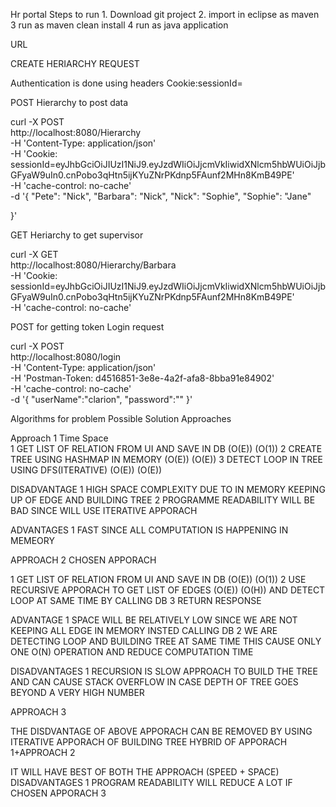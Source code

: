 Hr portal
   Steps to run
     1. Download  git project 
     2. import in eclipse as maven
     3  run as maven clean install
     4  run as java application




URL 

CREATE HERIARCHY REQUEST

Authentication is done using headers Cookie:sessionId=<XYZ>

POST Hierarchy  to post data

curl -X POST \
  http://localhost:8080/Hierarchy \
  -H 'Content-Type: application/json' \
  -H 'Cookie: sessionId=eyJhbGciOiJIUzI1NiJ9.eyJzdWIiOiJjcmVkIiwidXNlcm5hbWUiOiJjbGFyaW9uIn0.cnPobo3qHtn5ijKYuZNrPKdnp5FAunf2MHn8KmB49PE' \
  -H 'cache-control: no-cache' \
  -d '{
"Pete": "Nick",
"Barbara": "Nick",
"Nick": "Sophie",
"Sophie": "Jane"


}'

GET Heriarchy to get supervisor

curl -X GET \
  http://localhost:8080/Hierarchy/Barbara \
  -H 'Cookie: sessionId=eyJhbGciOiJIUzI1NiJ9.eyJzdWIiOiJjcmVkIiwidXNlcm5hbWUiOiJjbGFyaW9uIn0.cnPobo3qHtn5ijKYuZNrPKdnp5FAunf2MHn8KmB49PE' \
  -H 'cache-control: no-cache'


POST for getting token  Login request

curl -X POST \
  http://localhost:8080/login \
  -H 'Content-Type: application/json' \
  -H 'Postman-Token: d4516851-3e8e-4a2f-afa8-8bba91e84902' \
  -H 'cache-control: no-cache' \
  -d '{
	"userName":"clarion",
	"password":"<will send from mail>"
}'


Algorithms for problem 
Possible Solution Approaches 

Approach 1
											    Time    Space 	
1 GET LIST OF RELATION FROM UI AND SAVE IN DB  (O(E))    (O(1))
2 CREATE TREE USING HASHMAP IN MEMORY          (O(E))    (O(E))
3 DETECT LOOP IN TREE USING DFS(ITERATIVE)     (O(E))    (O(E))

DISADVANTAGE 
1 HIGH SPACE COMPLEXITY DUE TO IN MEMORY KEEPING UP OF EDGE AND BUILDING TREE
2 PROGRAMME READABILITY WILL BE BAD SINCE WILL USE ITERATIVE APPORACH

ADVANTAGES
1 FAST SINCE ALL COMPUTATION IS HAPPENING IN MEMEORY

APPROACH 2    CHOSEN APPORACH

1 GET LIST OF RELATION FROM UI AND SAVE IN DB     (O(E)) (O(1))
2 USE RECURSIVE APPORACH TO GET LIST OF EDGES   (O(E)) (O(H)) AND DETECT LOOP AT SAME TIME BY CALLING DB 
3 RETURN RESPONSE

ADVANTAGE 
1 SPACE WILL BE RELATIVELY LOW SINCE WE ARE NOT KEEPING  ALL  EDGE IN MEMORY INSTED CALLING DB 
2 WE ARE DETECTING LOOP AND BUILDING TREE AT SAME TIME THIS CAUSE ONLY ONE O(N) OPERATION AND REDUCE COMPUTATION TIME

DISADVANTAGES
1 RECURSION IS SLOW APPROACH TO BUILD THE TREE AND CAN CAUSE STACK OVERFLOW IN CASE DEPTH OF TREE GOES BEYOND A VERY HIGH NUMBER

APPROACH 3    

THE DISDVANTAGE OF ABOVE APPORACH CAN BE REMOVED BY USING ITERATIVE APPORACH OF BUILDING TREE HYBRID OF  APPORACH 1+APPROACH 2

IT WILL HAVE BEST OF BOTH THE APPROACH (SPEED + SPACE)
DISADVANTAGES
1 PROGRAM READABILITY WILL REDUCE A LOT IF CHOSEN APPORACH 3

